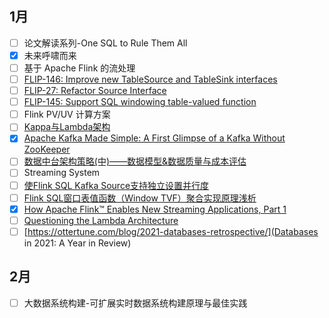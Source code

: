 
## 1月

- [ ] 论文解读系列-One SQL to Rule Them All
- [x] 未来呼啸而来
- [ ] 基于 Apache Flink 的流处理
- [ ] [FLIP-146: Improve new TableSource and TableSink interfaces](https://cwiki.apache.org/confluence/display/FLINK/FLIP-146%3A+Improve+new+TableSource+and+TableSink+interfaces)
- [ ] [FLIP-27: Refactor Source Interface](https://cwiki.apache.org/confluence/display/FLINK/FLIP-27%3A+Refactor+Source+Interface)
- [ ] [FLIP-145: Support SQL windowing table-valued function](https://cwiki.apache.org/confluence/display/FLINK/FLIP-145%3A+Support+SQL+windowing+table-valued+function)
- [ ] Flink PV/UV 计算方案
- [ ] [Kappa与Lambda架构](https://mp.weixin.qq.com/s/yf4NGU8oXJaNVa003sLSWw)
- [x] [Apache Kafka Made Simple: A First Glimpse of a Kafka Without ZooKeeper](https://www.confluent.io/blog/kafka-without-zookeeper-a-sneak-peek/#zookeeper-less-kafka)
- [ ] [数据中台架构策略(中)——数据模型&数据质量与成本评估](https://zhuanlan.zhihu.com/p/428594341)
- [ ] Streaming System
- [ ] [使Flink SQL Kafka Source支持独立设置并行度](https://www.jianshu.com/p/d8d200924b55)
- [ ] [Flink SQL窗口表值函数（Window TVF）聚合实现原理浅析](https://www.jianshu.com/p/73acf8e3f15b)
- [x] [How Apache Flink™ Enables New Streaming Applications, Part 1](https://www.ververica.com/blog/how-apache-flink-enables-new-streaming-applications-part-1)
- [ ] [Questioning the Lambda Architecture](https://www.oreilly.com/radar/questioning-the-lambda-architecture/)
- [ ] [https://ottertune.com/blog/2021-databases-retrospective/](Databases in 2021: A Year in Review)

## 2月

- [ ] 大数据系统构建-可扩展实时数据系统构建原理与最佳实践
